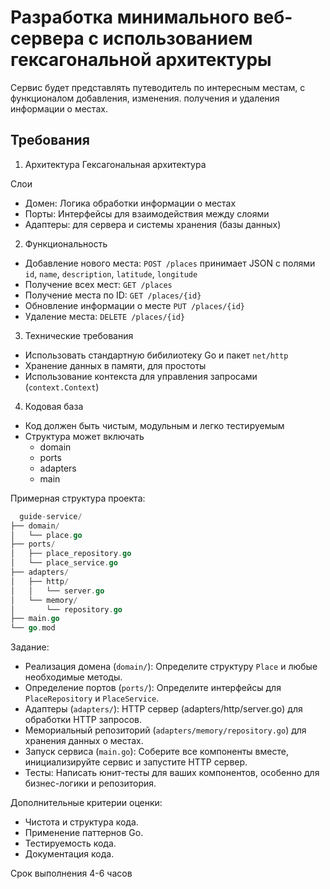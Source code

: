 # Разработка минимального веб-сервера с использованием гексагональной архитектуры

Сервис будет представлять путеводитель по интересным местам, с функционалом
добавления, изменения. получения и удаления информации о местах.

## Требования
1. Архитектура
  Гексагональная архитектура

  Слои
  - Домен: Логика обработки информации о местах
  - Порты: Интерфейсы для взаимодействия между слоями
  - Адаптеры: для сервера и системы хранения (базы данных)

2. Функциональность
- Добавление нового места: `POST /places` принимает JSON с полями `id`, `name`, `description`, `latitude`, `longitude`
- Получение всех мест: `GET /places`
- Получение места по ID: `GET /places/{id}`
- Обновление информации о месте `PUT /places/{id}`
- Удаление места: `DELETE /places/{id}`

3. Технические требования
- Использовать стандартную бибилиотеку Go и пакет `net/http`
- Хранение данных в памяти, для простоты
- Использование контекста для управления запросами (`context.Context`)

4. Кодовая база
- Код должен быть чистым, модульным и легко тестируемым
- Структура может включать
  - domain
  - ports
  - adapters
  - main

Примерная структура проекта:

```Go
  guide-service/
├── domain/
│   └── place.go
├── ports/
│   ├── place_repository.go
│   └── place_service.go
├── adapters/
│   ├── http/
│   │   └── server.go
│   └── memory/
│       └── repository.go
├── main.go
└── go.mod
```

Задание:
- Реализация домена (`domain/`): Определите структуру `Place` и любые необходимые методы.
- Определение портов (`ports/`): Определите интерфейсы для `PlaceRepository` и `PlaceService`.
- Адаптеры (`adapters/`): HTTP сервер (adapters/http/server.go) для обработки HTTP запросов.
- Мемориальный репозиторий (`adapters/memory/repository.go`) для хранения данных о местах.
- Запуск сервиса (`main.go`): Соберите все компоненты вместе, инициализируйте сервис и запустите HTTP сервер.
- Тесты: Написать юнит-тесты для ваших компонентов, особенно для бизнес-логики и репозитория.

Дополнительные критерии оценки:
- Чистота и структура кода.
- Применение паттернов Go.
- Тестируемость кода.
- Документация кода.

Срок выполнения 4-6 часов
